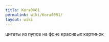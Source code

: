 ```yaml
---
title: Kora0081
permalink: wiki/Kora0081/
layout: wiki
---
```


цитаты из пупов на фоне красивых картинок

